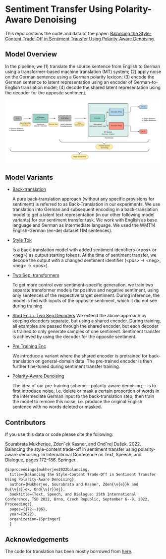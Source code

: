 # Sentiment Transfer Using Polarity-Aware Denoising

This repo contains the code and data of the paper: [Balancing the Style-Content Trade-Off in Sentiment Transfer Using Polarity-Aware Denoising](https://link.springer.com/chapter/10.1007/978-3-031-16270-1_15).

## Model Overview

In the pipeline, we (1) translate the source sentence from English to German using a transformer-based machine translation (MT) system; (2) apply noise on the German sentence using a German polarity lexicon; (3) encode the German sentence to latent representation using an encoder of German-to-English translation model; (4) decode the shared latent representation using the decoder for the opposite sentiment.


<p align="left">
  <img src="image/SentimentTransfer.png"/>
</p>

## Model Variants

* [Back-translation](https://github.com/SOURO/polarity-denoising-sentiment-transfer/tree/main/back-translation)
  
  A pure back-translation approach (without any specific provisions for sentiment) is referred to as Back-Translation in our experiments. We use translation into German and subsequent encoding in a back-translation model to get a latent text representation (in our other following model variants) for our sentiment transfer task. We work with English as base language and German as intermediate language. We used the WMT14 English-German (en-de) dataset (1M sentences).

* [Style Tok](https://github.com/SOURO/polarity-denoising-sentiment-transfer/tree/main/style_token)
  
  Is a back-translation model with added sentiment identifiers (\<pos\> or \<neg\>) as output starting tokens. At the time of sentiment transfer, we decode the output with a changed sentiment identifier (\<pos\> → \<neg\>, \<neg\> → \<pos\>).
  
* [Two Sep. transformers](https://github.com/SOURO/polarity-denoising-sentiment-transfer/tree/main/sep_enc_sep_dec)
  
  To get more control over sentiment-specific generation, we train two separate transformer models for positive and negative sentiment, using only sentences of the respective target sentiment. During inference, the model is fed with inputs of the opposite sentiment, which it did not see during training.
  
* [Shrd Enc + Two Sep Decoders](https://github.com/SOURO/polarity-denoising-sentiment-transfer/tree/main/shared_enc_diff_dec)
  We extend the above approach by keeping decoders separate, but using a shared encoder. During training, all examples are passed through the shared encoder, but each decoder is trained to only generate samples of one sentiment. Sentiment transfer is achieved by using the decoder for the opposite sentiment.
  
* [Pre Training Enc](https://github.com/SOURO/polarity-denoising-sentiment-transfer/tree/main/pretrnd_enc)
  
  We introduce a variant where the shared encoder is pretrained for back-translation on general-domain data. The pre-trained encoder is then further fine-tuned during sentiment transfer training.
  
* [Polarity-Aware Denoising](https://github.com/SOURO/polarity-denoising-sentiment-transfer/tree/main/polarity_aware_noising)
  
  The idea of our pre-training scheme—polarity-aware denoising— is to first introduce noise, i.e. delete or mask a certain proportion of words in the intermediate German input to the back-translation step, then train the model to remove this noise, i.e. produce the original English sentence with no words deleted or masked.

## Contributors
If you use this data or code please cite the following:

Sourabrata Mukherjee, Zdenˇek Kasner, and Ondˇrej Dušek. 2022. Balancing the style-content trade-off in sentiment transfer using polarity-aware denoising. In International Conference on Text, Speech, and Dialogue, pages 172–186. Springer.
  
    @inproceedings{mukherjee2022balancing,
      title={Balancing the Style-Content Trade-Off in Sentiment Transfer Using Polarity-Aware Denoising},
      author={Mukherjee, Sourabrata and Kasner, Zden{\v{e}}k and Du{\v{s}}ek, Ond{\v{r}}ej},
      booktitle={Text, Speech, and Dialogue: 25th International Conference, TSD 2022, Brno, Czech Republic, September 6--9, 2022, Proceedings},
      pages={172--186},
      year={2022},
      organization={Springer}
      }

## Acknowledgements
The code for translation has been mostly borrowed from [here](https://github.com/bentrevett/pytorch-seq2seq/blob/master/6%20-%20Attention%20is%20All%20You%20Need.ipynb).
